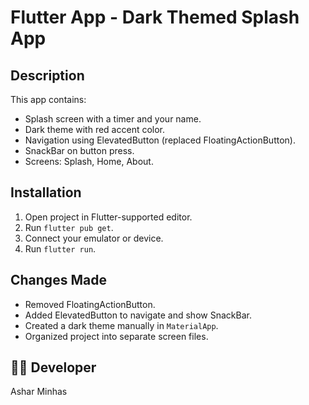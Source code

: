 # Flutter App - Dark Themed Splash App

##  Description

This app contains:
- Splash screen with a timer and your name.
- Dark theme with red accent color.
- Navigation using ElevatedButton (replaced FloatingActionButton).
- SnackBar on button press.
- Screens: Splash, Home, About.

##  Installation

1. Open project in Flutter-supported editor.
2. Run `flutter pub get`.
3. Connect your emulator or device.
4. Run `flutter run`.

##  Changes Made

- Removed FloatingActionButton.
- Added ElevatedButton to navigate and show SnackBar.
- Created a dark theme manually in `MaterialApp`.
- Organized project into separate screen files.

## 👨‍💻 Developer
Ashar Minhas
